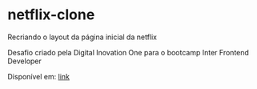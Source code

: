 # netflix-clone
Recriando o layout da página inicial da netflix

Desafio criado pela Digital Inovation One para o bootcamp Inter Frontend Developer

Disponível em: <a href="https://mewtry.github.io/netflix-clone/" target="_blanck">link</a>

